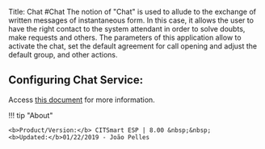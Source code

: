 Title: Chat
#Chat
The notion of "Chat" is used to allude to the exchange of written messages of instantaneous form. In this case, it allows the user to have the right contact to the system attendant in order to solve doubts, make requests and others. The parameters of this application allow to activate the chat, set the default agreement for call opening and adjust the default group, and other actions.

## Configuring Chat Service:

Access [this document][1] for more information. 

[1]:/en-us/citsmart-esp-8/platform-administration/parameters-list/configure-parametrization-chat.html  

!!! tip "About"

    <b>Product/Version:</b> CITSmart ESP | 8.00 &nbsp;&nbsp;
    <b>Updated:</b>01/22/2019 - João Pelles  
	
